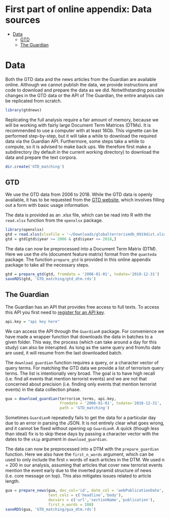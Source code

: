 First part of online appendix: Data sources
================

  - [Data](#data)
      - [GTD](#gtd)
      - [The Guardian](#the-guardian)

# Data

Both the GTD data and the news articles from the Guardian are available
online. Although we cannot publish the data, we provide instructions and
code to download and prepare the data as we did. Notwithstanding
possible changes in the GTD data or the API of The Guardian, the entire
analysis can be replicated from scratch.

``` r
library(gtdnews)
```

Replicating the full analysis require a fair amount of memory, because
we will be working with fairly large Document Term Matrices (DTMs). It
is recommended to use a computer with at least 16Gb. This vignette can
be performed step-by-step, but it will take a while to download the
required data via the Guardian API. Furthermore, some steps take a while
to compute, so it is advised to make back ups. We therefore first make a
subdirectory (by default in the current working directory) to download
the data and prepare the text corpora.

``` r
dir.create('GTD_matching')
```

## GTD

We use the GTD data from 2006 to 2018. While the GTD data is openly
available, it has to be requested from the [GTD
website](https://www.start.umd.edu/gtd/contact/), which involves filling
out a form with basic usage information.

The data is provided as an .xlsx file, which can be read into R with the
`read.xlsx` function from the `openxlsx` package.

``` r
library(openxlsx)
gtd = read.xlsx(xlsxFile = '~/Downloads/globalterrorismdb_0919dist.xlsx')
gtd = gtd[gtd$iyear >= 2006 & gtd$iyear <= 2018,]
```

The data can now be preprocessed into a Document Term Matrix (DTM). Here
we use the `dfm` (document feature matrix) format from the `quanteda`
package. The function `prepare_gtd` is provided in this online appendix
package to take all the necessary steps.

``` r
gtd = prepare_gtd(gtd, fromdate = '2006-01-01', todate='2018-12-31')
saveRDS(gtd, 'GTD_matching/gtd_dtm.rds')
```

## The Guardian

The Guardian has an API that provides free access to full texts. To
access this API you first need to [register for an API
key](https://bonobo.capi.gutools.co.uk/register/developer).

``` r
api.key = "api key here"
```

We can access the API through the `GuardianR` package. For convenience
we have made a wrapper function that downloads the data in batches to a
given folder. This way, the process (which can take around a day for
this study) can also be interupted. As long as the same query and
from/to date are used, it will resume from the last downloaded batch.

The `download_guardian` function requires a query, or a character vector
of query terms. For matching the GTD data we provide a list of terrorism
query terms. The list is intentionally very broad. The goal is to have
high recall (i.e. find all events that mention terrorist events) and we
are not that concerned about precision (i.e. finding only events that
mention terrorist events) in the data collection phase.

``` r
gua = download_guardian(terrorism_terms, api.key, 
                        fromdate = '2006-01-01', todate='2018-12-31', 
                        path = 'GTD_matching')
```

Sometimes `GuardianR` repeatedly fails to get the data for a particular
day due to an error in parsing the JSON. It is not entirely clear what
goes wrong, and it cannot be fixed without opening up `GuardianR`. A
quick (though less than ideal) fix is to skip these days by passing a
character vector with the dates to the `skip` argument in
`download_guardian`.

The data can now be preprocessed into a DTM with the `prepare_guardian`
function. Here we also have the `first_n_words` argument, which can be
used to only include the first `n` words of each articles in the DTM. We
used n = 200 in our analysis, assuming that articles that cover new
terrorist events mention the event early due to the inverted pyramid
structure of news (i.e. core message on top). This also mitigates issues
related to article length.

``` r
gua = prepare_news(gua, doc_col='id', date_col = 'webPublicationDate', 
                   text_cols = c('headline','body'), 
                   docvars = c('url','sectionName','publication'), 
                   first_n_words = 200)
saveRDS(gua, 'GTD_matching/gua_dtm.rds')
```
